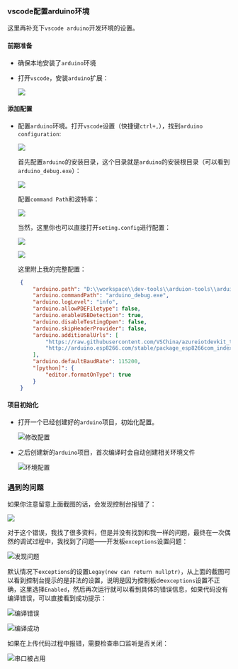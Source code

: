 
### vscode配置arduino环境

 这里再补充下`vscode arduino`开发环境的设置。

#### 前期准备

- 确保本地安装了`arduino`环境
- 打开`vscode`，安装`arduino`扩展：
   
    ![](https://syske-pic-bed.oss-cn-hangzhou.aliyuncs.com/imgs/20221127194308.png)

#### 添加配置

- 配置`arduino`环境。打开`vscode`设置（快捷键`ctrl+,`），找到`arduino configuration`:
   
    ![](https://syske-pic-bed.oss-cn-hangzhou.aliyuncs.com/imgs/20221127194731.png)

    首先配置`arduino`的安装目录，这个目录就是`arduino`的安装根目录（可以看到`arduino_debug.exe`）：

    ![](https://syske-pic-bed.oss-cn-hangzhou.aliyuncs.com/imgs/20221127195004.png)

    配置`command Path`和波特率：

    ![](https://syske-pic-bed.oss-cn-hangzhou.aliyuncs.com/imgs/20221127195152.png)


    当然，这里你也可以直接打开`seting.config`进行配置：

    ![](https://syske-pic-bed.oss-cn-hangzhou.aliyuncs.com/imgs/20221127195548.png)

    ![](https://syske-pic-bed.oss-cn-hangzhou.aliyuncs.com/imgs/20221127195614.png)

    这里附上我的完整配置：

```json
    {
        "arduino.path": "D:\\workspace\\dev-tools\\arduion-tools\\arduino-nightly",
        "arduino.commandPath": "arduino_debug.exe",
        "arduino.logLevel": "info",
        "arduino.allowPDEFiletype": false,
        "arduino.enableUSBDetection": true,
        "arduino.disableTestingOpen": false,
        "arduino.skipHeaderProvider": false,
        "arduino.additionalUrls": [
            "https://raw.githubusercontent.com/VSChina/azureiotdevkit_tools/master/package_azureboard_index.json",
            "http://arduino.esp8266.com/stable/package_esp8266com_index.json"
        ],
        "arduino.defaultBaudRate": 115200,
        "[python]": {
            "editor.formatOnType": true
        }
    }
```

#### 项目初始化

- 打开一个已经创建好的`arduino`项目，初始化配置。

    ![修改配置](https://syske-pic-bed.oss-cn-hangzhou.aliyuncs.com/imgs/20221127200225.png)


- 之后创建新的`arduino`项目，首次编译时会自动创建相关环境文件

    ![环境配置](https://syske-pic-bed.oss-cn-hangzhou.aliyuncs.com/imgs/20221205000208.png)

### 遇到的问题

如果你注意留意上面截图的话，会发现控制台报错了：

   ![](https://syske-pic-bed.oss-cn-hangzhou.aliyuncs.com/imgs/20221129214414.png)


对于这个错误，我找了很多资料，但是并没有找到和我一样的问题，最终在一次偶然的调试过程中，我找到了问题——开发板`exceptions`设置问题：

![发现问题](https://syske-pic-bed.oss-cn-hangzhou.aliyuncs.com/imgs/20221129214829.png)


默认情况下`exceptions`的设置`Legay(new can return nullptr)`，从上面的截图可以看到控制台提示的是非法的设置，说明是因为控制板de`exceptions`设置不正确，这里选择`Enabled`，然后再次运行就可以看到具体的错误信息，如果代码没有编译错误，可以直接看到成功提示：

![编译错误](https://syske-pic-bed.oss-cn-hangzhou.aliyuncs.com/imgs/20221129215720.png)

![编译成功](https://syske-pic-bed.oss-cn-hangzhou.aliyuncs.com/imgs/20221129220011.png)


如果在上传代码过程中报错，需要检查串口监听是否关闭：

![串口被占用](https://syske-pic-bed.oss-cn-hangzhou.aliyuncs.com/imgs/20221130003959.png)
